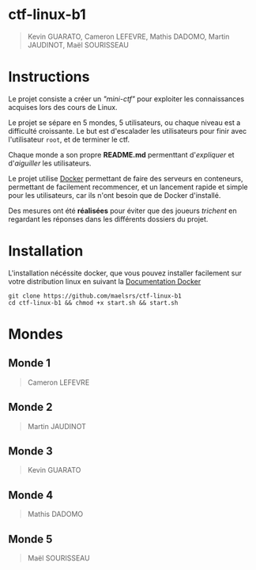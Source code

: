 # ctf-linux-b1 

> Kevin GUARATO, Cameron LEFEVRE, Mathis DADOMO, Martin JAUDINOT, Maël SOURISSEAU

# Instructions

Le projet consiste a créer un *"mini-ctf"* pour exploiter les connaissances acquises lors des cours de Linux.

Le projet se sépare en 5 mondes, 5 utilisateurs, ou chaque niveau est a difficulté croissante. Le but est d'escalader les utilisateurs pour finir avec l'utilisateur `root`, et de terminer le ctf.

Chaque monde a son propre **README.md** permenttant d'*expliquer* et d'*aiguiller* les utilisateurs.

Le projet utilise [Docker](https://github.com/docker) permettant de faire des serveurs en conteneurs, permettant de facilement recommencer, et un lancement rapide et simple pour les utilisateurs, car ils n'ont besoin que de Docker d'installé.

Des mesures ont été **réalisées** pour éviter que des joueurs *trichent* en regardant les réponses dans les différents dossiers du projet.

# Installation

L'installation nécéssite docker, que vous pouvez installer facilement sur votre distribution linux en suivant la [Documentation Docker](https://docs.docker.com/)
```
git clone https://github.com/maelsrs/ctf-linux-b1
cd ctf-linux-b1 && chmod +x start.sh && start.sh
```

# Mondes

## Monde 1
> Cameron LEFEVRE


## Monde 2
> Martin JAUDINOT


## Monde 3
> Kevin GUARATO


## Monde 4
> Mathis DADOMO


## Monde 5
> Maël SOURISSEAU


